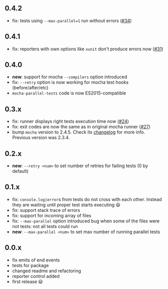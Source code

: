 ## 0.4.2

 * fix: tests using `--max-parallel=1` run without errors ([#34](https://github.com/mmotkina/mocha-parallel-tests/issues/34))

## 0.4.1

 * fix: reporters with own options like `xunit` don't produce errors now ([#31](https://github.com/mmotkina/mocha-parallel-tests/issues/31))

## 0.4.0

 * **new**: support for mocha `--compilers` option introduced
 * fix: `--retry` option is now working for mocha test hooks (before/after/etc)
 * `mocha-parallel-tests` code is now ES2015-compatible

## 0.3.x

 * fix: runner displays right tests execution time now ([#24](https://github.com/mmotkina/mocha-parallel-tests/issues/24))
 * fix: exit codes are now the same as in original mocha runner ([#27](https://github.com/mmotkina/mocha-parallel-tests/issues/27))
 * bump `mocha` version to 2.4.5. Check its [changelog](https://github.com/mochajs/mocha/blob/master/CHANGELOG.md) for more info. Previous version was 2.3.4.

## 0.2.x

 * **new**: `--retry <num>` to set number of retries for failing tests (0 by default)

## 0.1.x

 * fix: `console.log|error`s from tests do not cross with each other. Instead they are waiting until proper test starts executing :smiley:
 * fix: support stack trace of errors
 * fix: support for incoming array of files
 * fix: `--max-parallel` option introduced bug when some of the files were not tests: not all tests could run
 * **new**: `--max-parallel <num>` to set max number of running parallel tests

## 0.0.x

 * fix emits of end events
 * tests for package
 * changed readme and refactoring
 * reporter control added
 * first release :smiley:
